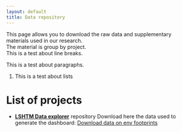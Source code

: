 ```yaml
---
layout: default
title: Data repository
---
```


This page allows you to download the raw data and supplementary materials used in our research.  
The material is group by project.<br>
This is a test about line breaks.

This is a test about paragraphs.  
1. This is a test about lists

# List of projects

- [**LSHTM Data explorer**](https://sebacaleffi.shinyapps.io/dashboard_test2/) repository
Download here the data used to generate the dashboard: [Download data on env footprints](report_env_trs_053123.csv)
